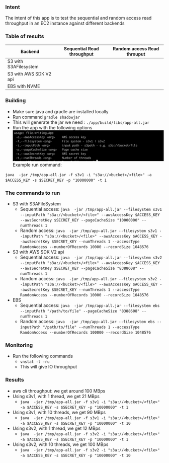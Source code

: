 ### Intent

The intent of this app is to test the sequential and random access read throughput in an EC2 instance against different backends


### Table of results

| Backend                | Sequential Read throughput | Random access Read throuput |
|------------------------|----------------------------|-----------------------------|
| S3 with S3AFilesystem  |                       | |
| S3 with AWS SDK V2 api |                        | |
| EBS with NVME          | | |

### Building

* Make sure java and gradle are installed locally
* Run command `gradle shadowjar`
* This will generate the jar we need : `./app/build/libs/app-all.jar`
* Run the app with the following options
  ![Startup options](./images/options.png)
  Example run command:

`java  -jar /tmp/app-all.jar -f s3v1 -i "s3a://<bucket>/<file>" -a $ACCESS_KEY -s $SECRET_KEY -p "10000000" -t 1`

### The commands to run

* S3 with S3AFileSystem
  * Sequential access: `java  -jar /tmp/app-all.jar --filesystem s3v1 --inputPath "s3a://<bucket>/<file>" --awsAccessKey $ACCESS_KEY --awsSecretKey $SECRET_KEY --pageCacheSize "10000000" --numThreads 1`
  * Random access: `java  -jar /tmp/app-all.jar --filesystem s3v1 --inputPath "s3a://<bucket>/<file>" --awsAccessKey $ACCESS_KEY --awsSecretKey $SECRET_KEY --numThreads 1 --accessType RandomAccess --numberOfRecords 10000 --recordSize 1048576`
* S3 with AWS SDK V2 api
  * Sequential access: `java  -jar /tmp/app-all.jar --filesystem s3v2 --inputPath "s3a://<bucket>/<file>" --awsAccessKey $ACCESS_KEY --awsSecretKey $SECRET_KEY --pageCacheSize "8388608" --numThreads 1`
  * Random access: `java  -jar /tmp/app-all.jar --filesystem s3v2 --inputPath "s3a://<bucket>/<file>" --awsAccessKey $ACCESS_KEY --awsSecretKey $SECRET_KEY --numThreads 1 --accessType RandomAccess --numberOfRecords 10000 --recordSize 1048576`
* EBS
  * Sequential access: `java  -jar /tmp/app-all.jar --filesystem ebs --inputPath "/path/to/file" --pageCacheSize "8388608" --numThreads 1`
  * Random access: `java  -jar /tmp/app-all.jar --filesystem ebs --inputPath "/path/to/file" --numThreads 1 --accessType RandomAccess --numberOfRecords 100000 --recordSize 1048576`


### Monitoring 

* Run the following commands
    * `vnstat -l -ru`
    * This will give IO throughput

### Results

* aws cli throughput: we get around 100 MBps
* Using s3v1, with 1 thread, we get 21 MBps
  * `java  -jar /tmp/app-all.jar -f s3v1 -i "s3a://<bucket>/<file>" -a $ACCESS_KEY -s $SECRET_KEY -p "10000000" -t 1`
* Using s3v1, with 10 threads, we get 90 MBps
  * `java  -jar /tmp/app-all.jar -f s3v1 -i "s3a://<bucket>/<file>" -a $ACCESS_KEY -s $SECRET_KEY -p "10000000" -t 10`
* Using s3v2, with 1 thread, we get 12 MBps
  * `java  -jar /tmp/app-all.jar -f s3v2 -i "s3a://<bucket>/<file>" -a $ACCESS_KEY -s $SECRET_KEY -p "10000000" -t 1`
* Using s3v2, with 10 threads, we get 100 MBps
  * `java  -jar /tmp/app-all.jar -f s3v2 -i "s3a://<bucket>/<file>" -a $ACCESS_KEY -s $SECRET_KEY -p "10000000" -t 10`

